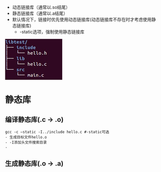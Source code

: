 - 动态链接库（通常以.so结尾）
- 静态链接库（通常以.a结尾）
- 默认情况下，链接时优先使用动态链接库(动态链接库不存在时才考虑使用静态链接库)
	- -static选项，强制使用静态链接库

![](../photo/wps1.png)

# 静态库
## 编译静态库(.c -> .o)
```
gcc -c –static -I../include hello.c	#-static可选
- 生成目标文件hello.o
- -I添加头文件搜索目录
- 
```

## 生成静态库(.o -> .a)
